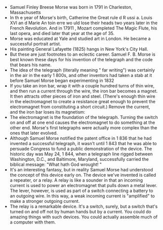 - Samuel Finley Breese Morse was born in 1791 in Charleston, Massachusetts
- In th e year of Morse's birth, Catherine the Great rule d R ussi a. Louis XVI an d Marie An toin erre wo uld lose their
heads two years later in the French Revolution. And in 17911 , Mozart completed
The Magic Flute, his last opera, and died later that year at the age
of 35.
- Morse was educated at Yale and studied art in London. He became a successful portrait artist.
- His painting General Lafayette (1825) hangs in New York's City Hall.
- But these are just footnotes to an eclectic career. Samuel F. B. Morse is best
known these days for his invention of the telegraph and the code that bears
his name.
- The idea of the telegraph (literally meaning " far writing") was certainly
in the air in the early 1 800s, and other inventors had taken a stab at it before
Samuel Morse began experimenting in 1832
- If you take an iron bar, wrap it with a couple hundred turns of thin wire,
and then run a current through the wire, the iron bar becomes a magnet. It
then attracts other pieces of iron and steel. (There's enough thin wire in the
electromagnet to create a resistance great enough to prevent the electromagnet
from constituting a short circuit.) Remove the current, and the iron
bar loses its magnetism:
- The electromagnet is the foundation of the telegraph. Turning the switch on
and off at one end causes the electromagnet to do something at the other end.
Morse's first telegraphs were actually more complex than the ones that
later evolved.
- Although Samuel Morse notified the patent office in 1 836 that he had
invented a successful telegraph, it wasn't until 1 843 that he was able to
persuade Congress to fund a public demonstration of the device. The historic
day was May 24, 1 844, when a telegraph line rigged between Washington,
D.C., and Baltimore, Maryland, successfully carried the biblical
message: "What hath God wrought! "
- It's an interesting fantasy, but in reality Samuel Morse had understood the
concept of this device early on. The device we've invented is called a repeater,
or a relay. A relay is like a sounder in that an incoming current is used to
power an electromagnet that pulls down a metal lever. The lever, however,
is used as part of a switch connecting a battery to an outgoing wire. In this
way, a weak incoming current is "amplified" to make a stronger outgoing
current.
- The relay is a remarkable device. It's a switch, surely, but a switch that's
turned on and off not by human hands but by a current. You could do
amazing things with such devices. You could actually assemble much of a
computer with them.